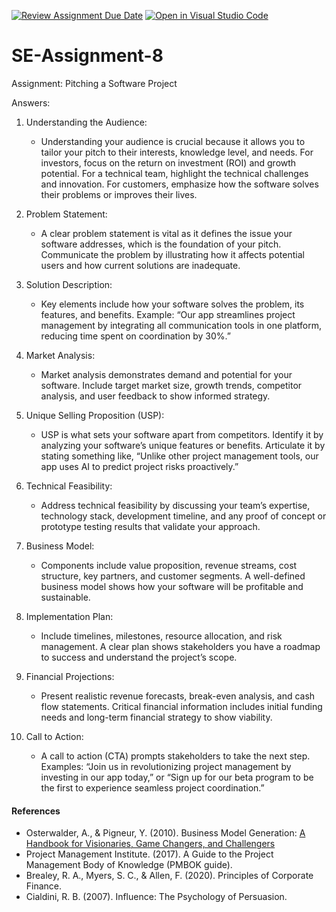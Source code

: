 [![Review Assignment Due Date](https://classroom.github.com/assets/deadline-readme-button-22041afd0340ce965d47ae6ef1cefeee28c7c493a6346c4f15d667ab976d596c.svg)](https://classroom.github.com/a/4bgukiqw)
[![Open in Visual Studio Code](https://classroom.github.com/assets/open-in-vscode-2e0aaae1b6195c2367325f4f02e2d04e9abb55f0b24a779b69b11b9e10269abc.svg)](https://classroom.github.com/online_ide?assignment_repo_id=15290138&assignment_repo_type=AssignmentRepo)
# SE-Assignment-8
 Assignment: Pitching a Software Project

 Answers:

1. Understanding the Audience:
   - Understanding your audience is crucial because it allows you to tailor your pitch to their interests, knowledge level, and needs. For investors, focus on the return on investment (ROI) and growth potential. For a technical team, highlight the technical challenges and innovation. For customers, emphasize how the software solves their problems or improves their lives.

2. Problem Statement:
   - A clear problem statement is vital as it defines the issue your software addresses, which is the foundation of your pitch. Communicate the problem by illustrating how it affects potential users and how current solutions are inadequate.

3. Solution Description:
   -  Key elements include how your software solves the problem, its features, and benefits. Example: “Our app streamlines project management by integrating all communication tools in one platform, reducing time spent on coordination by 30%.”

4. Market Analysis:
   - Market analysis demonstrates demand and potential for your software. Include target market size, growth trends, competitor analysis, and user feedback to show informed strategy.

5. Unique Selling Proposition (USP):
   -  USP is what sets your software apart from competitors. Identify it by analyzing your software’s unique features or benefits. Articulate it by stating something like, “Unlike other project management tools, our app uses AI to predict project risks proactively.”

6. Technical Feasibility:
   - Address technical feasibility by discussing your team’s expertise, technology stack, development timeline, and any proof of concept or prototype testing results that validate your approach.

7. Business Model:
   - Components include value proposition, revenue streams, cost structure, key partners, and customer segments. A well-defined business model shows how your software will be profitable and sustainable.

8. Implementation Plan:
   - Include timelines, milestones, resource allocation, and risk management. A clear plan shows stakeholders you have a roadmap to success and understand the project’s scope.

9. Financial Projections:
   - Present realistic revenue forecasts, break-even analysis, and cash flow statements. Critical financial information includes initial funding needs and long-term financial strategy to show viability.

10. Call to Action:
    - A call to action (CTA) prompts stakeholders to take the next step. Examples: “Join us in revolutionizing project management by investing in our app today,” or “Sign up for our beta program to be the first to experience seamless project coordination.”

   #### References
   - Osterwalder, A., & Pigneur, Y. (2010). Business Model Generation: [A Handbook for Visionaries, Game Changers, and Challengers](https://www.wiley.com/en-us/exportProduct/pdf/9780470876411)
   - Project Management Institute. (2017). A Guide to the Project Management Body of Knowledge (PMBOK guide).
   - Brealey, R. A., Myers, S. C., & Allen, F. (2020). Principles of Corporate Finance.
   - Cialdini, R. B. (2007). Influence: The Psychology of Persuasion.


